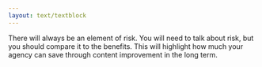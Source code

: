 ```yaml
---
layout: text/textblock
---
```

There will always be an element of risk. You will need to talk about risk, but you should compare it to the benefits. This will highlight how much your agency can save through content improvement in the long term.
